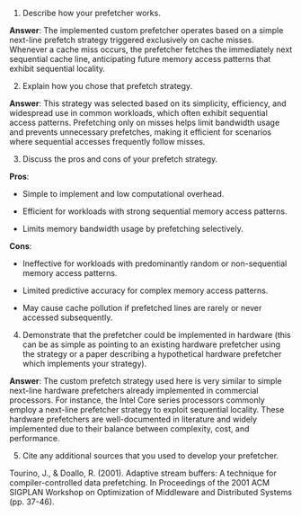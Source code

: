 1. Describe how your prefetcher works.

**Answer**: The implemented custom prefetcher operates based on a simple next-line prefetch strategy triggered exclusively on cache misses. Whenever a cache miss occurs, the prefetcher fetches the immediately next sequential cache line, anticipating future memory access patterns that exhibit sequential locality.

2. Explain how you chose that prefetch strategy.

**Answer**: This strategy was selected based on its simplicity, efficiency, and widespread use in common workloads, which often exhibit sequential access patterns. Prefetching only on misses helps limit bandwidth usage and prevents unnecessary prefetches, making it efficient for scenarios where sequential accesses frequently follow misses.

3. Discuss the pros and cons of your prefetch strategy.

**Pros**:

- Simple to implement and low computational overhead.

- Efficient for workloads with strong sequential memory access patterns.

- Limits memory bandwidth usage by prefetching selectively.

**Cons**:

- Ineffective for workloads with predominantly random or non-sequential memory access patterns.

- Limited predictive accuracy for complex memory access patterns.

- May cause cache pollution if prefetched lines are rarely or never accessed subsequently.


4. Demonstrate that the prefetcher could be implemented in hardware (this can be
   as simple as pointing to an existing hardware prefetcher using the strategy
   or a paper describing a hypothetical hardware prefetcher which implements
   your strategy).

**Answer**: The custom prefetch strategy used here is very similar to simple next-line hardware prefetchers already implemented in commercial processors. For instance, the Intel Core series processors commonly employ a next-line prefetcher strategy to exploit sequential locality. These hardware prefetchers are well-documented in literature and widely implemented due to their balance between complexity, cost, and performance.

5. Cite any additional sources that you used to develop your prefetcher.

Tourino, J., & Doallo, R. (2001). Adaptive stream buffers: A technique for compiler-controlled data prefetching. In Proceedings of the 2001 ACM SIGPLAN Workshop on Optimization of Middleware and Distributed Systems (pp. 37-46).